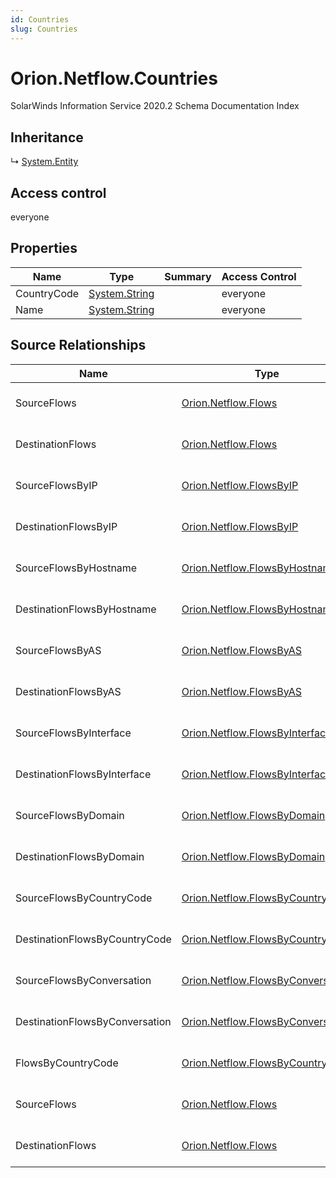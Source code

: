 ```yaml
---
id: Countries
slug: Countries
---
```


# Orion.Netflow.Countries

SolarWinds Information Service 2020.2 Schema Documentation Index

## Inheritance

↳ [System.Entity](./../System/Entity)

## Access control

everyone

## Properties

| Name | Type | Summary | Access Control |
| ------ | ------ | ------ | ------ |
| CountryCode | [System.String](https://docs.microsoft.com/en-us/dotnet/api/system.string) |  | everyone |
| Name | [System.String](https://docs.microsoft.com/en-us/dotnet/api/system.string) |  | everyone |

## Source Relationships

| Name | Type | Notes |
| ------ | ------ | ------ |
| SourceFlows | [Orion.Netflow.Flows](./../Orion.Netflow/Flows) | Defined by relationship Orion.Netflow.SourceCountryReferencesFlows (System.Reference) |
| DestinationFlows | [Orion.Netflow.Flows](./../Orion.Netflow/Flows) | Defined by relationship Orion.Netflow.DestinationCountryReferencesFlows (System.Reference) |
| SourceFlowsByIP | [Orion.Netflow.FlowsByIP](./../Orion.Netflow/FlowsByIP) | Defined by relationship Orion.Netflow.SourceCountryReferencesFlowsByIP (System.Reference) |
| DestinationFlowsByIP | [Orion.Netflow.FlowsByIP](./../Orion.Netflow/FlowsByIP) | Defined by relationship Orion.Netflow.DestinationCountryReferencesFlowsByIP (System.Reference) |
| SourceFlowsByHostname | [Orion.Netflow.FlowsByHostname](./../Orion.Netflow/FlowsByHostname) | Defined by relationship Orion.Netflow.SourceCountryReferencesFlowsByHostname (System.Reference) |
| DestinationFlowsByHostname | [Orion.Netflow.FlowsByHostname](./../Orion.Netflow/FlowsByHostname) | Defined by relationship Orion.Netflow.DestinationCountryReferencesFlowsByHostname (System.Reference) |
| SourceFlowsByAS | [Orion.Netflow.FlowsByAS](./../Orion.Netflow/FlowsByAS) | Defined by relationship Orion.Netflow.SourceCountryReferencesFlowsByAS (System.Reference) |
| DestinationFlowsByAS | [Orion.Netflow.FlowsByAS](./../Orion.Netflow/FlowsByAS) | Defined by relationship Orion.Netflow.DestinationCountryReferencesFlowsByAS (System.Reference) |
| SourceFlowsByInterface | [Orion.Netflow.FlowsByInterface](./../Orion.Netflow/FlowsByInterface) | Defined by relationship Orion.Netflow.SourceCountryReferencesFlowsByInterface (System.Reference) |
| DestinationFlowsByInterface | [Orion.Netflow.FlowsByInterface](./../Orion.Netflow/FlowsByInterface) | Defined by relationship Orion.Netflow.DestinationCountryReferencesFlowsByInterface (System.Reference) |
| SourceFlowsByDomain | [Orion.Netflow.FlowsByDomain](./../Orion.Netflow/FlowsByDomain) | Defined by relationship Orion.Netflow.SourceCountryReferencesFlowsByDomain (System.Reference) |
| DestinationFlowsByDomain | [Orion.Netflow.FlowsByDomain](./../Orion.Netflow/FlowsByDomain) | Defined by relationship Orion.Netflow.DestinationCountryReferencesFlowsByDomain (System.Reference) |
| SourceFlowsByCountryCode | [Orion.Netflow.FlowsByCountryCode](./../Orion.Netflow/FlowsByCountryCode) | Defined by relationship Orion.Netflow.SourceCountryReferencesFlowsByCountryCode (System.Reference) |
| DestinationFlowsByCountryCode | [Orion.Netflow.FlowsByCountryCode](./../Orion.Netflow/FlowsByCountryCode) | Defined by relationship Orion.Netflow.DestinationCountryReferencesFlowsByCountryCode (System.Reference) |
| SourceFlowsByConversation | [Orion.Netflow.FlowsByConversation](./../Orion.Netflow/FlowsByConversation) | Defined by relationship Orion.Netflow.SourceCountryReferencesFlowsByConversation (System.Reference) |
| DestinationFlowsByConversation | [Orion.Netflow.FlowsByConversation](./../Orion.Netflow/FlowsByConversation) | Defined by relationship Orion.Netflow.DestinationCountryReferencesFlowsByConversation (System.Reference) |
| FlowsByCountryCode | [Orion.Netflow.FlowsByCountryCode](./../Orion.Netflow/FlowsByCountryCode) | Defined by relationship Orion.Netflow.FlowsByCountryCodeReferencesCountry (System.Reference) |
| SourceFlows | [Orion.Netflow.Flows](./../Orion.Netflow/Flows) | Defined by relationship Orion.Netflow.SourceCountryReferencesFlows (System.Reference) |
| DestinationFlows | [Orion.Netflow.Flows](./../Orion.Netflow/Flows) | Defined by relationship Orion.Netflow.DestinationCountryReferencesFlows (System.Reference) |

